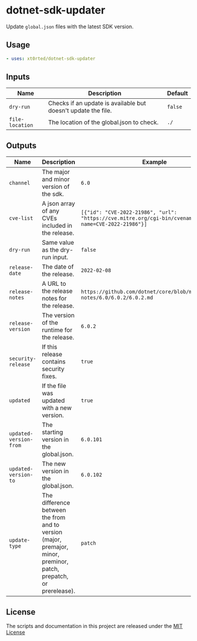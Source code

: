 # dotnet-sdk-updater

Update `global.json` files with the latest SDK version.

## Usage

<!-- start example -->
```yaml
- uses: xt0rted/dotnet-sdk-updater
```
<!-- end example -->

## Inputs

<!-- start inputs -->
Name | Description | Default
-- | -- | --
`dry-run` | Checks if an update is available but doesn't update the file. | `false`
`file-location` | The location of the global.json to check. | `./`
<!-- end inputs -->

## Outputs

<!-- start outputs -->
Name | Description | Example
-- | -- | --
`channel` | The major and minor version of the sdk. | `6.0`
`cve-list` | A json array of any CVEs included in the release. | `[{"id": "CVE-2022-21986", "url": "https://cve.mitre.org/cgi-bin/cvename.cgi?name=CVE-2022-21986"}]`
`dry-run` | Same value as the dry-run input. | `false`
`release-date` | The date of the release. | `2022-02-08`
`release-notes` | A URL to the release notes for the release. | `https://github.com/dotnet/core/blob/main/release-notes/6.0/6.0.2/6.0.2.md`
`release-version` | The version of the runtime for the release. | `6.0.2`
`security-release` | If this release contains security fixes. | `true`
`updated` | If the file was updated with a new version. | `true`
`updated-version-from` | The starting version in the global.json. | `6.0.101`
`updated-version-to` | The new version in the global.json. | `6.0.102`
`update-type` | The difference between the from and to version (major, premajor, minor, preminor, patch, prepatch, or prerelease). | `patch`
<!-- end outputs -->

## License

The scripts and documentation in this project are released under the [MIT License](LICENSE)
